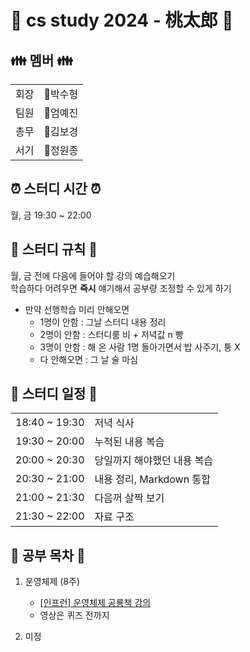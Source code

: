 # 🍻 cs study 2024 - 桃太郎 🍻

## 👪 멤버 👪
|||
|---|---|
|회장|👹박수형|
|팀원|🐶엄예진|
|총무|👸김보경|
|서기|🙉정원종|

## ⏰ 스터디 시간 ⏰
월, 금 
19:30 ~ 22:00  

## 🔨 스터디 규칙 🔨
월, 금 전에 다음에 들어야 할 강의 예습해오기<br>
학습하다 어려우면 **즉시** 얘기해서 공부량 조정할 수 있게 하기
- 만약 선행학습 미리 안해오면 
    - 1명이 안함 : 그날 스터디 내용 정리
    - 2명이 안함 : 스터디룸 비 + 저녁값 n 빵
    - 3명이 안함 : 해 온 사람 1명 돌아가면서 밥 사주기, 퉁 X
    - 다 안해오면 : 그 날 술 마심

## 📆 스터디 일정 📆
|||
|:---|:---|
|18:40 ~ 19:30|저녁 식사|
|19:30 ~ 20:00|누적된 내용 복습|
|20:00 ~ 20:30|당일까지 해야했던 내용 복습|
|20:30 ~ 21:00|내용 정리, Markdown 통합|
|21:00 ~ 21:30|다음꺼 살짝 보기|
|21:30 ~ 22:00|자료 구조|

## 💯 공부 목차 💯
1. 운영체제 (8주)
    -  [\[인프런\] 운영체제 공룡책 강의](https://www.inflearn.com/course/%EC%9A%B4%EC%98%81%EC%B2%B4%EC%A0%9C-%EA%B3%B5%EB%A3%A1%EC%B1%85-%EC%A0%84%EA%B3%B5%EA%B0%95%EC%9D%98/dashboard)
    - 영상은 퀴즈 전까지 

2. 미정